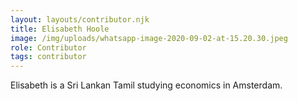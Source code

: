 ```yaml
---
layout: layouts/contributor.njk
title: Elisabeth Hoole
image: /img/uploads/whatsapp-image-2020-09-02-at-15.20.30.jpeg
role: Contributor
tags: contributor
---
```

Elisabeth is a Sri Lankan Tamil studying economics in Amsterdam.